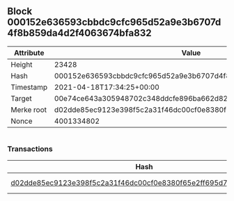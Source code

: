 ## Block 000152e636593cbbdc9cfc965d52a9e3b6707d4f8b859da4d2f4063674bfa832

Attribute | Value
--- | ---
Height | 23428
Hash | 000152e636593cbbdc9cfc965d52a9e3b6707d4f8b859da4d2f4063674bfa832
Timestamp | 2021-04-18T17:34:25+00:00
Target | 00e74ce643a305948702c348ddcfe896ba662d82c1a228faf4ad12250f07334e
Merke root | d02dde85ec9123e398f5c2a31f46dc00cf0e8380f65e2ff695d7e63b36dbb1af
Nonce | 4001334802

```

```

### Transactions

Hash | Amount
--- | ---
[d02dde85ec9123e398f5c2a31f46dc00cf0e8380f65e2ff695d7e63b36dbb1af](d02dde85ec9123e398f5c2a31f46dc00cf0e8380f65e2ff695d7e63b36dbb1af.md) | 10.00000000 SKEPTI 
